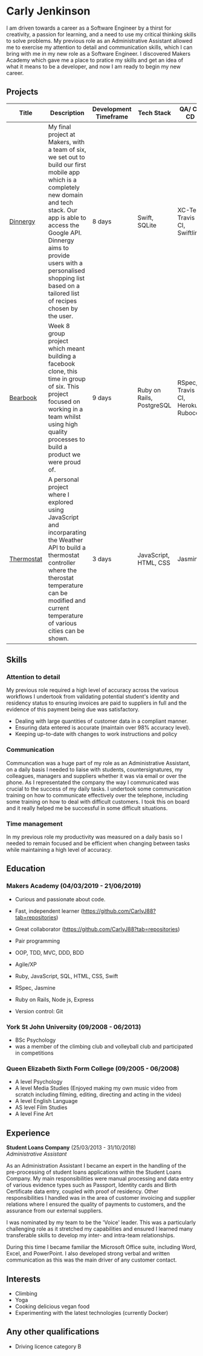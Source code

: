 # Carly Jenkinson

I am driven towards a career as a Software Engineer by a thirst for creativity, a passion for learning, and a need to use my critical thinking skills to solve problems. My previous role as an Administrative Assistant allowed me to exercise my attention to detail and communication skills, which I can bring with me in my new role as a Software Engineer. I discovered Makers Academy which gave me a place to pratice my skills and get an idea of what it means to be a developer, and now I am ready to begin my new career.

## Projects
|Title | Description | Development Timeframe | Tech Stack | QA/ CI/ CD |
--- | --- | --- |--- | --- |
|[Dinnergy](https://github.com/jordantroberts/dinnergy)| My final project at Makers, with a team of six, we set out to build our first mobile app which is a completely new domain and tech stack. Our app is able to access the Google API. Dinnergy aims to provide users with a personalised shopping list based on a tailored list of recipes chosen by the user.| 8 days | Swift, SQLite | XC-Test, Travis CI, Swiftlint|
|[Bearbook](https://github.com/CarlyJ88/Acebook-The-Brave-Bears) | Week 8 group project which meant building a facebook clone, this time in group of six. This project focused on working in a team whilst using high quality processes to build a product we were proud of. | 9 days |  Ruby on Rails, PostgreSQL | RSpec, Travis CI, Heroku, Rubocop |
|[Thermostat](https://github.com/CarlyJ88/Thermostat-challenge) | A personal project where I explored using JavaScript and incorparating the Weather API to build a thermostat controller where the therostat temperature can be modified and current temperature of various cities can be shown. | 3 days | JavaScript, HTML, CSS | Jasmine |

## Skills

### Attention to detail

My previous role required a high level of accuracy across the various workflows I undertook from validating potential student's identity and residency status to ensuring invoices are paid to suppliers in full and the evidence of this payment being due was satisfactory. 
- Dealing with large quantities of customer data in a compliant manner.
- Ensuring data entered is accurate (maintain over 98% accuracy level).
- Keeping up-to-date with changes to work instructions and policy

### Communication

Communcation was a huge part of my role as an Administrative Assistant, on a daily basis I needed to liaise with students, countersignatures, my colleagues, managers and suppliers whether it was via email or over the phone. As I representated the company the way I communicated was crucial to the success of my daily tasks. I undertook some communication training on how to communicate effectively over the telephone, including some training on how to deal with difficult customers. I took this on board and it really helped me be successful in some difficult situations.

### Time management

In my previous role my productivity was measured on a daily basis so I needed to remain focused and be efficient when changing between tasks while maintaining a high level of accuracy.

## Education

### Makers Academy (04/03/2019 - 21/06/2019)

- Curious and passionate about code.
- Fast, independent learner (https://github.com/CarlyJ88?tab=repositories)
- Great collaborator (https://github.com/CarlyJ88?tab=repositories)
- Pair programming

- OOP, TDD, MVC, DDD, BDD
- Agile/XP
- Ruby, JavaScript, SQL, HTML, CSS, Swift
- RSpec, Jasmine
- Ruby on Rails, Node js, Express
- Version control: Git

### York St John University (09/2008 - 06/2013)
- BSc Psychology
- was a member of the climbing club and volleyball club and participated in competitions

### Queen Elizabeth Sixth Form College (09/2005 - 06/2008)

- A level Psychology
- A level Media Studies (Enjoyed making my own music video from scratch including filming, editing, directing and acting in the video)
- A level English Language
- AS level Film Studies
- A level Fine Art

## Experience

**Student Loans Company** (25/03/2013 - 31/10/2018)    
*Administrative Assistant*

As an Administration Assistant I became an expert in the handling of the pre-processing of student loans applications within the Student Loans Company. My main responsibilities were manual processing and data entry of various evidence types such as Passport, Identity cards and Birth Certificate data entry, coupled with proof of residency. Other responsibilities I handled was in the area of customer invoicing and supplier relations where I ensured the quality of payments to customers, and the assurance from our external suppliers.

I was nominated by my team to be the 'Voice' leader. This was a particularly challenging role as it stretched my capabilities and ensured I learned many transferable skills to develop my inter- and intra-team relationships.

During this time I became familiar the Microsoft Office suite, including Word, Excel, and PowerPoint. I also developed strong verbal and written communication as this was the main driver of any customer contact. 

## Interests

- Climbing
- Yoga
- Cooking delicious vegan food
- Experimenting with the latest technologies (currently Docker)

## Any other qualifications

- Driving licence category B
